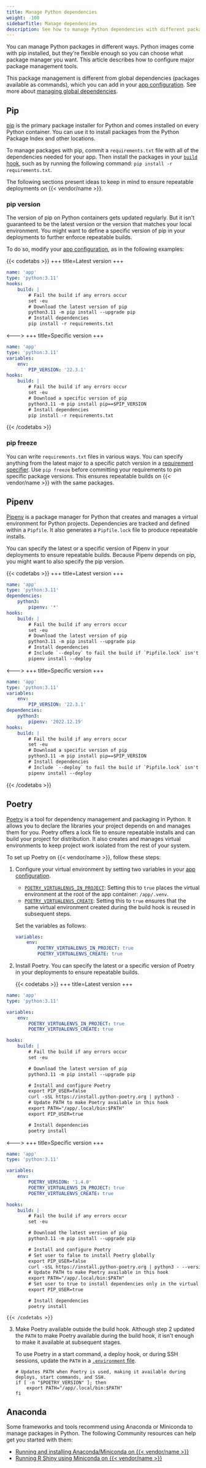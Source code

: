 ```yaml
---
title: Manage Python dependencies
weight: -100
sidebarTitle: Manage dependencies
description: See how to manage Python dependencies with different package managers.
---
```


You can manage Python packages in different ways.
Python images come with pip installed,
but they're flexible enough so you can choose what package manager you want.
This article describes how to configure major package management tools.

This package management is different from global dependencies (packages available as commands),
which you can add in your [app configuration](../../create-apps/_index.md).
See more about [managing global dependencies](./_index.md#package-management).

## Pip

[pip](https://pip.pypa.io/en/stable/) is the primary package installer for Python
and comes installed on every Python container.
You can use it to install packages from the Python Package Index and other locations.

To manage packages with pip,
commit a `requirements.txt` file with all of the dependencies needed for your app.
Then install the packages in your [`build` hook](../../create-apps/hooks/_index.md),
such as by running the following command: `pip install -r requirements.txt`.

The following sections present ideas to keep in mind to ensure repeatable deployments on {{< vendor/name >}}.

### pip version

The version of pip on Python containers gets updated regularly.
But it isn't guaranteed to be the latest version or the version that matches your local environment.
You might want to define a specific version of pip in your deployments to further enforce repeatable builds.

To do so, modify your [app configuration](../../create-apps/_index.md), as in the following examples:

{{< codetabs >}}
+++
title=Latest version
+++
```yaml {configFile="app"}
name: 'app'
type: 'python:3.11'
hooks:
    build: |
        # Fail the build if any errors occur
        set -eu
        # Download the latest version of pip
        python3.11 -m pip install --upgrade pip
        # Install dependencies
        pip install -r requirements.txt
```
<--->
+++
title=Specific version
+++
```yaml {configFile="app"}
name: 'app'
type: 'python:3.11'
variables:
    env:
        PIP_VERSION: '22.3.1'
hooks:
    build: |
        # Fail the build if any errors occur
        set -eu
        # Download a specific version of pip
        python3.11 -m pip install pip==$PIP_VERSION
        # Install dependencies
        pip install -r requirements.txt
```
{{< /codetabs >}}

### pip freeze

You can write `requirements.txt` files in various ways.
You can specify anything from the latest major to a specific patch version in a [requirement specifier](https://pip.pypa.io/en/stable/reference/requirement-specifiers/).
Use `pip freeze` before committing your requirements to pin specific package versions.
This ensures repeatable builds on {{< vendor/name >}} with the same packages.

## Pipenv

[Pipenv](https://pipenv.pypa.io/en/latest/) is a package manager for Python
that creates and manages a virtual environment for Python projects. 
Dependencies are tracked and defined within a `Pipfile`.
It also generates a `Pipfile.lock` file to produce repeatable installs.

You can specify the latest or a specific version of Pipenv
in your deployments to ensure repeatable builds.
Because Pipenv depends on pip, you might want to also specify the pip version.

{{< codetabs >}}
+++
title=Latest version
+++
```yaml {configFile="app"}
name: 'app'
type: 'python:3.11'
dependencies:
    python3:
        pipenv: '*'
hooks:
    build: |
        # Fail the build if any errors occur
        set -eu
        # Download the latest version of pip
        python3.11 -m pip install --upgrade pip
        # Install dependencies
        # Include `--deploy` to fail the build if `Pipfile.lock` isn't up to date
        pipenv install --deploy
```
<--->
+++
title=Specific version
+++
```yaml {configFile="app"}
name: 'app'
type: 'python:3.11'
variables:
    env:
        PIP_VERSION: '22.3.1'
dependencies:
    python3:
        pipenv: '2022.12.19'
hooks:
    build: |
        # Fail the build if any errors occur
        set -eu
        # Download a specific version of pip
        python3.11 -m pip install pip==$PIP_VERSION
        # Install dependencies
        # Include `--deploy` to fail the build if `Pipfile.lock` isn't up to date
        pipenv install --deploy
```
{{< /codetabs >}}

## Poetry

[Poetry](https://python-poetry.org/docs/) is a tool for dependency management and packaging in Python. 
It allows you to declare the libraries your project depends on and manages them for you. 
Poetry offers a lock file to ensure repeatable installs and can build your project for distribution.
It also creates and manages virtual environments to keep project work isolated from the rest of your system.

To set up Poetry on {{< vendor/name >}}, follow these steps:

1.  Configure your virtual environment by setting two variables in your [app configuration](../../create-apps/_index.md).

    - [`POETRY_VIRTUALENVS_IN_PROJECT`](https://python-poetry.org/docs/configuration/#virtualenvsin-project):
      Setting this to `true` places the virtual environment at the root of the app container: `/app/.venv`.
    - [`POETRY_VIRTUALENVS_CREATE`](https://python-poetry.org/docs/configuration/#virtualenvscreate):
      Setting this to `true` ensures that the same virtual environment created during the build hook is reused in subsequent steps. 

    Set the variables as follows:

    ```yaml {configFile="app"}
    variables:
        env:
            POETRY_VIRTUALENVS_IN_PROJECT: true
            POETRY_VIRTUALENVS_CREATE: true
    ```


2.  Install Poetry.
    You can specify the latest or a specific version of Poetry in your deployments to ensure repeatable builds.

    {{< codetabs >}}
+++
title=Latest version
+++
```yaml {configFile="app"}
name: 'app'
type: 'python:3.11'

variables:
    env:
        POETRY_VIRTUALENVS_IN_PROJECT: true
        POETRY_VIRTUALENVS_CREATE: true

hooks:
    build: |
        # Fail the build if any errors occur
        set -eu

        # Download the latest version of pip
        python3.11 -m pip install --upgrade pip

        # Install and configure Poetry
        export PIP_USER=false
        curl -sSL https://install.python-poetry.org | python3 -
        # Update PATH to make Poetry available in this hook
        export PATH="/app/.local/bin:$PATH"
        export PIP_USER=true

        # Install dependencies
        poetry install
```
<--->
+++
title=Specific version
+++
```yaml {configFile="app"}
name: 'app'
type: 'python:3.11'

variables:
    env:
        POETRY_VERSION: '1.4.0'
        POETRY_VIRTUALENVS_IN_PROJECT: true
        POETRY_VIRTUALENVS_CREATE: true

hooks:
    build: |
        # Fail the build if any errors occur
        set -eu

        # Download the latest version of pip
        python3.11 -m pip install --upgrade pip

        # Install and configure Poetry
        # Set user to false to install Poetry globally
        export PIP_USER=false
        curl -sSL https://install.python-poetry.org | python3 - --version $POETRY_VERSION
        # Update PATH to make Poetry available in this hook
        export PATH="/app/.local/bin:$PATH"
        # Set user to true to install dependencies only in the virtual environment
        export PIP_USER=true

        # Install dependencies
        poetry install
```
    {{< /codetabs >}}

3.  Make Poetry available outside the build hook.
    Although step 2 updated the `PATH` to make Poetry available during the build hook,
    it isn't enough to make it available at subsequent stages.

    To use Poetry in a start command, a deploy hook, or during SSH sessions,
    update the `PATH` in a [`.environment` file](../../development/variables/set-variables.md#set-variables-via-script).

    ```text {location=".environment"}
    # Updates PATH when Poetry is used, making it available during deploys, start commands, and SSH.
    if [ -n "$POETRY_VERSION" ]; then
        export PATH="/app/.local/bin:$PATH"
    fi
    ```

## Anaconda

Some frameworks and tools recommend using Anaconda or Miniconda to manage packages in Python. 
The following Community resources can help get you started with them:

- [Running and installing Anaconda/Miniconda on {{< vendor/name >}}](https://community.platform.sh/t/how-to-run-an-anaconda-miniconda-python-stack-on-platform-sh/230)
- [Running R Shiny using Miniconda on {{< vendor/name >}}](https://community.platform.sh/t/how-to-run-r-shiny-on-platform-sh/231)
